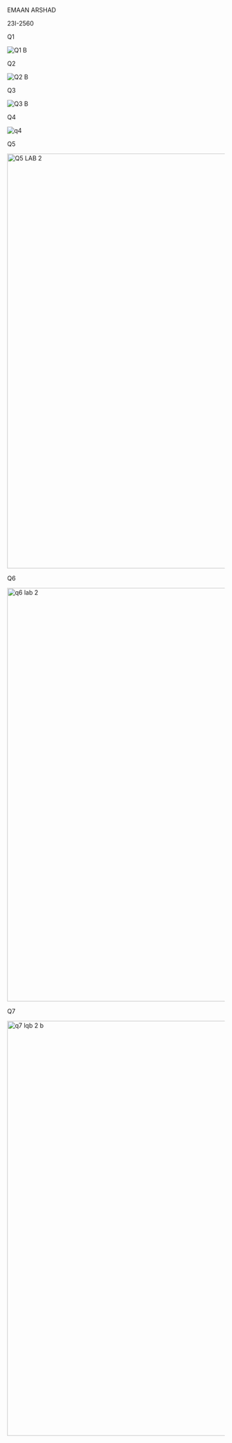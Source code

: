 EMAAN ARSHAD

23I-2560

Q1

![Q1 B](https://github.com/emaan-arshad/rep03/assets/142867477/77fb2b7f-8473-4720-af98-378e922509d1)


Q2

![Q2 B](https://github.com/emaan-arshad/rep03/assets/142867477/413ce684-2bd0-449f-9d4c-8d55d6c4b99d)


Q3

![Q3 B](https://github.com/emaan-arshad/rep03/assets/142867477/2ea95cf4-a3b2-4467-af09-200274e9b776)


Q4

![q4](https://github.com/emaan-arshad/rep03/assets/142867477/b820f08f-d77a-4ac3-b041-bff7efa5c614)


Q5

<img width="960" alt="Q5 LAB 2" src="https://github.com/emaan-arshad/rep03/assets/142867477/b2d366fa-cd2a-42d9-aa0a-938cbe9d392c">



Q6

<img width="957" alt="q6 lab 2" src="https://github.com/emaan-arshad/rep03/assets/142867477/12001dae-1407-4de7-823e-8d14a1b86554">


Q7


<img width="960" alt="q7 lqb 2 b" src="https://github.com/emaan-arshad/rep03/assets/142867477/c6b5ce13-45e7-40ba-a9fd-62f1c6f1a16c">





